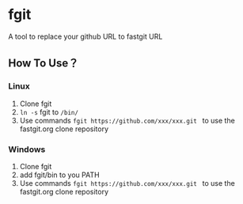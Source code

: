 # fgit
A tool to replace your github URL to fastgit URL

## How To Use？
### Linux
1. Clone fgit
2. `ln -s` fgit to `/bin/`
3. Use commands `fgit https://github.com/xxx/xxx.git ` to  use the fastgit.org clone repository

### Windows
1. Clone fgit
2. add fgit/bin to you PATH
3. Use commands `fgit https://github.com/xxx/xxx.git ` to  use the fastgit.org clone repository